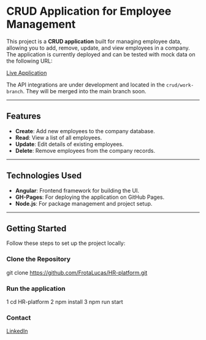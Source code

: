 # CRUD Application for Employee Management

This project is a **CRUD application** built for managing employee data, allowing you to add, remove, update, and view employees in a company. The application is currently deployed and can be tested with mock data on the following URL:

[Live Application](https://frotalucas.github.io/HR-platform/)

The API integrations are under development and located in the `crud/work-branch`. They will be merged into the main branch soon.

---

## Features

- **Create**: Add new employees to the company database.
- **Read**: View a list of all employees.
- **Update**: Edit details of existing employees.
- **Delete**: Remove employees from the company records.

---

## Technologies Used

- **Angular**: Frontend framework for building the UI.
- **GH-Pages**: For deploying the application on GitHub Pages.
- **Node.js**: For package management and project setup.

---

## Getting Started

Follow these steps to set up the project locally:

### Clone the Repository

git clone https://github.com/FrotaLucas/HR-platform.git

### Run the application

1 cd HR-platform
2 npm install
3 npm run start

### Contact

[LinkedIn](https://www.linkedin.com/in/lucas-dias-frota-9020b2126/)

```

```
